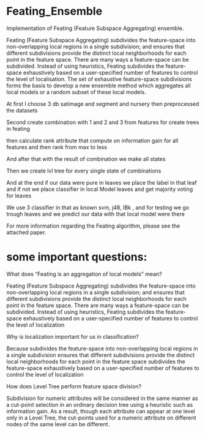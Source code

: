 # Feating_Ensemble
Implementation of Feating (Feature Subspace Aggregating) ensemble.

Feating (Feature Subspace Aggregating) subdivides the feature-space into non-overlapping local regions in a single subdivision; and ensures that different subdivisions provide the distinct local neighborhoods for each point in the feature space. There are many ways a feature-space can be subdivided. Instead of using heuristics, Feating subdivides the feature-space exhaustively based on a user-specified number of features to control the level of localisation. The set of exhaustive feature-space subdivisions forms the basis to develop a new ensemble method which aggregates all local models or a random subset of these local models.

At first I choose 3 db satimage and segment and nursery then preprocessed the datasets

Second create combination with 1 and 2 and 3 from features for create trees in feating 

then calculate rank attribute that compute on information gain for all features and then rank from max to less

And after that with the result of combination we make all states

Then we create lvl tree for every single state of combinations

And at the end if our data were pure in leaves we place the label in that leaf and if not we place classifier in local Model leaves and get majority voting for leaves 

We use 3 classifier in that as known svm, j48, IBk , and for testing we go trough leaves and we predict our data with that local model were there



For more information regarding the Feating algorithm, please see the attached paper.


# some important questions:

What does “Feating is an aggregation of local models” mean?

Feating (Feature Subspace Aggregating) subdivides the feature-space into non-overlapping local regions in a single subdivision; and ensures that different subdivisions provide the distinct local neighborhoods for each point in the feature space. There are many ways a feature-space can be subdivided. Instead of using heuristics, Feating subdivides the feature-space exhaustively based on a user-specified number of features to control the level of localization

Why is localization important for us in classification?

Because subdivides the feature-space into non-overlapping local regions in a single subdivision
ensures that different subdivisions provide the distinct local neighborhoods for each point in the feature space
subdivides the feature-space exhaustively based on a user-specified number of features to control the level of localization

How does Level Tree perform feature space division? 

Subdivision for numeric attributes will be considered in the same manner as a cut-point selection in an ordinary decision tree using a heuristic such as information gain. As a result, though each attribute can appear at one level only in a Level Tree, the cut-points used for a numeric attribute on different nodes of the same level can be different.
